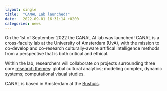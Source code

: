 ```yaml
---
layout: single
title:  "CANAL Lab launched!"
date:   2022-09-01 16:31:14 +0200
categories: news
---
```


On the 1st of September 2022 the CANAL AI lab was launched! CANAL is a cross-faculty lab at the University of Amsterdam (UvA), with the mission to co-develop and co-research culturally-aware artifical intelligence methods from a perspective that is both critical and ethical.

Within the lab, researchers will collaborate on projects surrounding three core [research themes](../../../../research_themes): global cultural analytics; modeling complex, dynamic systems; computational visual studies.

CANAL is based in Amsterdam at the [Bushuis](https://www.uva.nl/locaties/binnenstad/bushuis.html).